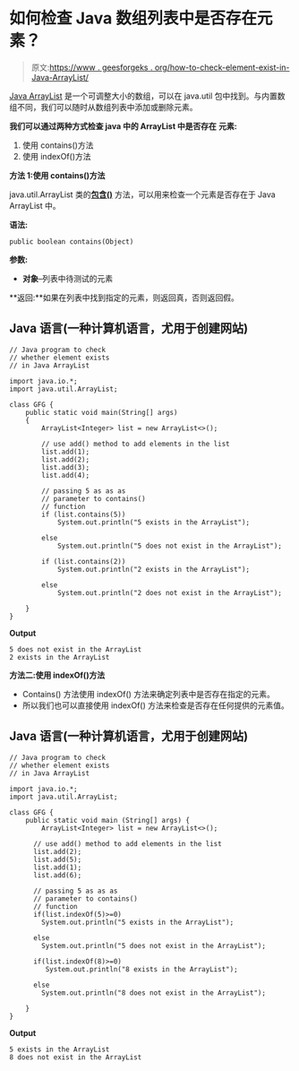 # 如何检查 Java 数组列表中是否存在元素？

> 原文:[https://www . geesforgeks . org/how-to-check-element-exist-in-Java-ArrayList/](https://www.geeksforgeeks.org/how-to-check-whether-element-exists-in-java-arraylist/)

[Java ArrayList](https://www.geeksforgeeks.org/arraylist-in-java/) 是一个可调整大小的数组，可以在 java.util 包中找到。与内置数组不同，我们可以随时从数组列表中添加或删除元素。

**我们可以通过两种方式检查 java 中的 ArrayList 中是否存在** **元素:**

1.  使用 contains()方法
2.  使用 indexOf()方法

**方法 1:使用 contains()方法**

java.util.ArrayList 类的[**包含()**](https://www.geeksforgeeks.org/arraylist-contains-java/) 方法，可以用来检查一个元素是否存在于 Java ArrayList 中。

**语法:**

```
public boolean contains(Object)
```

**参数:**

*   **对象**–列表中待测试的元素

**返回:**如果在列表中找到指定的元素，则返回真，否则返回假。

## Java 语言(一种计算机语言，尤用于创建网站)

```
// Java program to check
// whether element exists
// in Java ArrayList

import java.io.*;
import java.util.ArrayList;

class GFG {
    public static void main(String[] args)
    {
        ArrayList<Integer> list = new ArrayList<>();

        // use add() method to add elements in the list
        list.add(1);
        list.add(2);
        list.add(3);
        list.add(4);

        // passing 5 as as as
        // parameter to contains()
        // function
        if (list.contains(5))
            System.out.println("5 exists in the ArrayList");

        else
            System.out.println("5 does not exist in the ArrayList");

        if (list.contains(2))
            System.out.println("2 exists in the ArrayList");

        else
            System.out.println("2 does not exist in the ArrayList");

    }
}
```

**Output**

```
5 does not exist in the ArrayList
2 exists in the ArrayList
```

**方法二:使用 indexOf()方法**

*   Contains() 方法使用 indexOf() 方法来确定列表中是否存在指定的元素。
*   所以我们也可以直接使用 indexOf() 方法来检查是否存在任何提供的元素值。

## Java 语言(一种计算机语言，尤用于创建网站)

```
// Java program to check 
// whether element exists 
// in Java ArrayList

import java.io.*;
import java.util.ArrayList;

class GFG {
    public static void main (String[] args) {
        ArrayList<Integer> list = new ArrayList<>();

      // use add() method to add elements in the list
      list.add(2);
      list.add(5);
      list.add(1);
      list.add(6);

      // passing 5 as as as
      // parameter to contains()
      // function
      if(list.indexOf(5)>=0)
        System.out.println("5 exists in the ArrayList");

      else
        System.out.println("5 does not exist in the ArrayList");

      if(list.indexOf(8)>=0)
         System.out.println("8 exists in the ArrayList");

      else
        System.out.println("8 does not exist in the ArrayList");

    }
}
```

**Output**

```
5 exists in the ArrayList
8 does not exist in the ArrayList
```